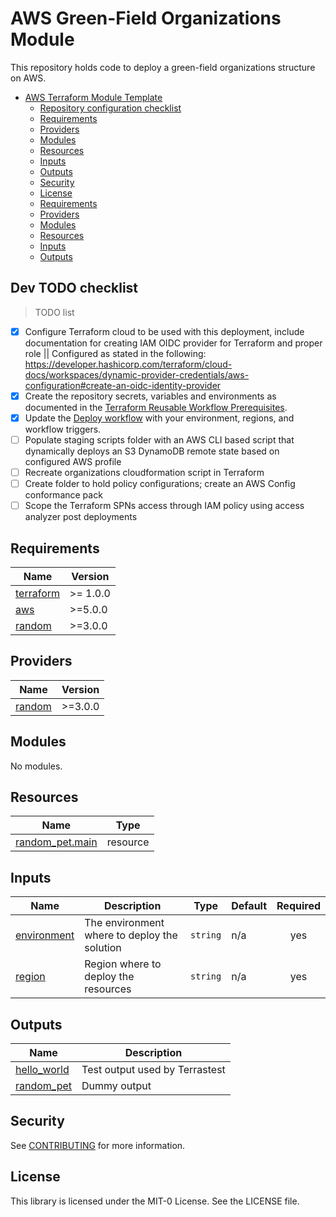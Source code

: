 # AWS Green-Field Organizations Module

<!-- [![Checkov](https://github.com/aws-samples/aws-terraform-template/actions/workflows/checkov.yml/badge.svg)](https://github.com/aws-samples/aws-terraform-template/actions/workflows/checkov.yml)
[![TFLint](https://github.com/aws-samples/aws-terraform-template/actions/workflows/tflint.yml/badge.svg)](https://github.com/aws-samples/aws-terraform-template/actions/workflows/tflint.yml)
[![terraform-docs](https://github.com/aws-samples/aws-terraform-template/actions/workflows/terraform-docs.yml/badge.svg)](https://github.com/aws-samples/aws-terraform-template/actions/workflows/terraform-docs.yml)
[![Terratest PR](https://github.com/aws-samples/aws-terraform-template/actions/workflows/terratest-pr.yml/badge.svg)](https://github.com/aws-samples/aws-terraform-template/actions/workflows/terratest-pr.yml) -->

This repository holds code to deploy a green-field organizations structure on AWS.

<!-- TOC -->

- [AWS Terraform Module Template](#aws-terraform-module-template)
  - [Repository configuration checklist](#repository-configuration-checklist)
  - [Requirements](#requirements)
  - [Providers](#providers)
  - [Modules](#modules)
  - [Resources](#resources)
  - [Inputs](#inputs)
  - [Outputs](#outputs)
  - [Security](#security)
  - [License](#license)
  - [Requirements](#requirements)
  - [Providers](#providers)
  - [Modules](#modules)
  - [Resources](#resources)
  - [Inputs](#inputs)
  - [Outputs](#outputs)

<!-- /TOC -->

## Dev TODO checklist

> TODO list

- [x] Configure Terraform cloud to be used with this deployment, include documentation for creating IAM OIDC provider for Terraform and proper role || Configured as stated in the following: https://developer.hashicorp.com/terraform/cloud-docs/workspaces/dynamic-provider-credentials/aws-configuration#create-an-oidc-identity-provider
- [x] Create the repository secrets, variables and environments as documented in the [Terraform Reusable Workflow Prerequisites](https://github.com/aws-samples/aws-terraform-reusable-workflow#prerequisites).
- [x] Update the [Deploy workflow](./.github/workflows/deploy.yml) with your environment, regions, and workflow triggers.
- [ ] Populate staging scripts folder with an AWS CLI based script that dynamically deploys an S3 DynamoDB remote state based on configured AWS profile
- [ ] Recreate organizations cloudformation script in Terraform
- [ ] Create folder to hold policy configurations; create an AWS Config conformance pack
- [ ] Scope the Terraform SPNs access through IAM policy using access analyzer post deployments

<!-- BEGIN_TF_DOCS -->
## Requirements

| Name | Version |
|------|---------|
| <a name="requirement_terraform"></a> [terraform](#requirement\_terraform) | >= 1.0.0 |
| <a name="requirement_aws"></a> [aws](#requirement\_aws) | >=5.0.0 |
| <a name="requirement_random"></a> [random](#requirement\_random) | >=3.0.0 |

## Providers

| Name | Version |
|------|---------|
| <a name="provider_random"></a> [random](#provider\_random) | >=3.0.0 |

## Modules

No modules.

## Resources

| Name | Type |
|------|------|
| [random_pet.main](https://registry.terraform.io/providers/hashicorp/random/latest/docs/resources/pet) | resource |

## Inputs

| Name | Description | Type | Default | Required |
|------|-------------|------|---------|:--------:|
| <a name="input_environment"></a> [environment](#input\_environment) | The environment where to deploy the solution | `string` | n/a | yes |
| <a name="input_region"></a> [region](#input\_region) | Region where to deploy the resources | `string` | n/a | yes |

## Outputs

| Name | Description |
|------|-------------|
| <a name="output_hello_world"></a> [hello\_world](#output\_hello\_world) | Test output used by Terrastest |
| <a name="output_random_pet"></a> [random\_pet](#output\_random\_pet) | Dummy output |
<!-- END_TF_DOCS -->

## Security

See [CONTRIBUTING](CONTRIBUTING.md#security-issue-notifications) for more information.

## License

This library is licensed under the MIT-0 License. See the LICENSE file.
